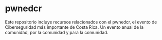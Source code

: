# pwnedcr

Este repositorio incluye recursos relacionados con el pwnedcr, el evento de Ciberseguridad más importante de Costa Rica. Un evento anual de la comunidad, por la comunidad y para la comunidad.
